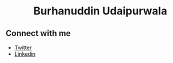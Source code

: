 <h1 align="center">Burhanuddin Udaipurwala</h1>

## Connect with me
- [Twitter](https://twitter.com/burhanuday)
- [Linkedin](https://www.linkedin.com/in/burhanuddin-udaipurwala/)

